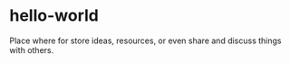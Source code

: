 # hello-world
Place where for store ideas, resources, or even share and discuss things with others.
